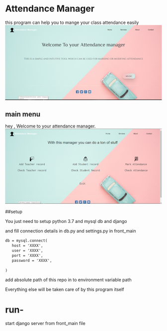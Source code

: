 # Attendance Manager

this program can help you to mange your class attendance easily
![home](home.PNG)

## main menu
hey , Welcome to your attendance manager. 
 ![main menu](services.PNG)


 ##setup
 
 You just need to setup python 3.7 and mysql db and django


 
 and fill connection details in db.py and settings.py in front_main
 
 ```
db = mysql.connect(
    host = 'XXXX',
    user = 'XXXX',
    port = 'XXXX',
    password = 'XXXX',

)
```
add absolute path of this repo in to environment variable path

Everything else will be taken care of by this program itself


# run-

start django server from front_main file





